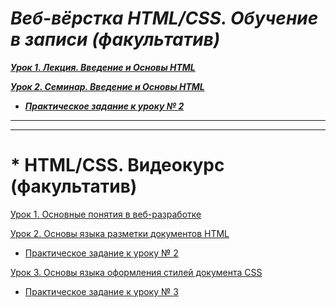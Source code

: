 # ***Веб-вёрстка HTML/CSS. Обучение в записи (факультатив)***<br>

***[Урок 1. Лекция. Введение и Основы HTML](https://github.com/olgashenkel/HTML_CSS-Elective/tree/main/Lesson_1)***

***[Урок 2. Семинар. Введение и Основы HTML](https://github.com/olgashenkel/HTML_CSS-Elective/tree/main/Lesson_2-2)***

* ***[Практическое задание к уроку № 2](https://github.com/olgashenkel/HTML_CSS-Elective/tree/main/Lesson_2-2)***

<!-- ***[Урок 3. Лекция. Основы CSS]()***

***[Урок 4. Семинар. Основы CSS]()*** -->


----
----

# * HTML/CSS. Видеокурс (факультатив)

[Урок 1. Основные понятия в веб-разработке](https://github.com/olgashenkel/HTML_CSS-Elective/tree/main/Lesson_1)

[Урок 2. Основы языка разметки документов HTML](https://github.com/olgashenkel/HTML_CSS-Elective/tree/main/Lesson_2-1)

* [Практическое задание к уроку № 2](https://github.com/olgashenkel/HTML_CSS-Elective/tree/main/Lesson_2-1/PRACTICAL)

[Урок 3. Основы языка оформления стилей документа CSS](https://github.com/olgashenkel/HTML_CSS-Elective/tree/main/Lesson_3-1)

* [Практическое задание к уроку № 3](https://github.com/olgashenkel/HTML_CSS-Elective/tree/main/Lesson_3-1/_PRACTICAL)

<!-- [Урок 4. Основные тэги для вёрстки, Псевдоклассы и псевдоэлементы]()

[Урок 5. Основы позиционирования, работа с Flexbox]()

[Урок 6. Работа с макетом дизайна в формате Figma]()

[Урок 7. Основы создания адаптивного сайта]()

[Урок 8. Стандарты web и вспомогательные инструменты]() -->
